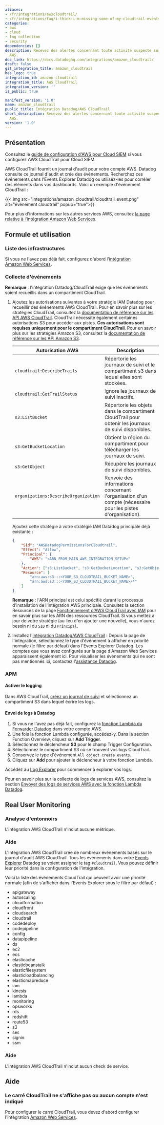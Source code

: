 ```yaml
---
aliases:
- /fr/integrations/awscloudtrail/
- /fr/integrations/faq/i-think-i-m-missing-some-of-my-cloudtrail-events/
categories:
- aws
- cloud
- log collection
- security
dependencies: []
description: Recevez des alertes concernant toute activité suspecte sur un compte
  AWS.
doc_link: https://docs.datadoghq.com/integrations/amazon_cloudtrail/
draft: false
git_integration_title: amazon_cloudtrail
has_logo: true
integration_id: amazon-cloudtrail
integration_title: AWS CloudTrail
integration_version: ''
is_public: true

manifest_version: '1.0'
name: amazon_cloudtrail
public_title: Intégration Datadog/AWS CloudTrail
short_description: Recevez des alertes concernant toute activité suspecte sur un compte
  AWS.
version: '1.0'
---
```


<!--  SOURCED FROM https://github.com/DataDog/dogweb -->
## Présentation

<div class="alert alert-warning">
Consultez le <a href="https://docs.datadoghq.com/security_platform/cloud_siem/guide/aws-config-guide-for-cloud-siem/">guide de configuration d'AWS pour Cloud SIEM</a> si vous configurez AWS CloudTrail pour Cloud SIEM.
</div>

AWS CloudTrail fournit un journal d'audit pour votre compte AWS. Datadog consulte ce journal d'audit et crée des événements. Recherchez ces événements dans l'Events Explorer Datadog ou utilisez-les pour corréler des éléments dans vos dashboards. Voici un exemple d'événement CloudTrail :

{{< img src="integrations/amazon_cloudtrail/cloudtrail_event.png" alt="événement cloudtrail" popup="true">}}

Pour plus d'informations sur les autres services AWS, consultez [la page relative à l'intégration Amazon Web Services][1].


## Formule et utilisation

### Liste des infrastructures

Si vous ne l'avez pas déjà fait, configurez d'abord l'[intégration Amazon Web Services][2].

### Collecte d'événements

**Remarque** : l'intégration Datadog/CloudTrail exige que les événements soient recueillis dans un compartiment CloudTrail.

1. Ajoutez les autorisations suivantes à votre stratégie IAM Datadog pour recueillir des événements AWS CloudTrail. Pour en savoir plus sur les stratégies CloudTrail, consultez la [documentation de référence sur les API AWS CloudTrail][3]. CloudTrail nécessite également certaines autorisations S3 pour accéder aux pistes. **Ces autorisations sont requises uniquement pour le compartiment CloudTrail**. Pour en savoir plus sur les stratégies Amazon S3, consultez la [documentation de référence sur les API Amazon S3][4].

    | Autorisation AWS              | Description                                                     |
    | --------------------------- | --------------------------------------------------------------- |
    | `cloudtrail:DescribeTrails` | Répertorie les journaux de suivi et le compartiment s3 dans lequel elles sont stockées.        |
    | `cloudtrail:GetTrailStatus` | Ignore les journaux de suivi inactifs.                                          |
    | `s3:ListBucket`             | Répertorie les objets dans le compartiment CloudTrail pour obtenir les journaux de suivi disponibles. |
    | `s3:GetBucketLocation`      | Obtient la région du compartiment pour télécharger les journaux de suivi.                 |
    | `s3:GetObject`              | Récupère les journaux de suivi disponibles.                                       |
    | `organizations:DescribeOrganization` | Renvoie des informations concernant l'organisation d'un compte (nécessaire pour les pistes d'organisation). |

   Ajoutez cette stratégie à votre stratégie IAM Datadog principale déjà existante :

    ```json
    {
        "Sid": "AWSDatadogPermissionsForCloudtrail",
        "Effect": "Allow",
        "Principal": {
            "AWS": "<ARN_FROM_MAIN_AWS_INTEGRATION_SETUP>"
        },
        "Action": ["s3:ListBucket", "s3:GetBucketLocation", "s3:GetObject"],
        "Resource": [
            "arn:aws:s3:::<YOUR_S3_CLOUDTRAIL_BUCKET_NAME>",
            "arn:aws:s3:::<YOUR_S3_CLOUDTRAIL_BUCKET_NAME>/*"
        ]
    }
    ```

   **Remarque** : l'ARN principal est celui spécifié durant le processus d'installation de l'intégration AWS principale. Consultez la section Resources de la page [Fonctionnement d'AWS CloudTrail avec IAM][5] pour en savoir plus sur les ARN des ressources CloudTrail. Si vous mettez à jour de votre stratégie (au lieu d'en ajouter une nouvelle), vous n'aurez besoin ni du `SID` ni du `Principal`.

2. Installez l'[intégration Datadog/AWS CloudTrail][6] :
   Depuis la page de l'intégration, sélectionnez le type d'événement à afficher en priorité normale (le filtre par défaut) dans l'Events Explorer Datadog. Les comptes que vous avez configurés sur la page d'Amazon Web Services apparaissent également ici. Pour visualiser les événements qui ne sont pas mentionnés ici, contactez l'[assistance Datadog][7].

### APM

#### Activer le logging

Dans AWS CloudTrail, [créez un journal de suivi][8] et sélectionnez un compartiment S3 dans lequel écrire les logs.

#### Envoi de logs à Datadog

1. Si vous ne l'avez pas déjà fait, configurez la [fonction Lambda du Forwarder Datadog][9] dans votre compte AWS.
2. Une fois la fonction Lambda configurée, accédez-y. Dans la section Function Overview, cliquez sur **Add Trigger**.
3. Sélectionnez le déclencheur **S3** pour le champ Trigger Configuration.
4. Sélectionnez le compartiment S3 où se trouvent vos logs CloudTrail.
5. Conservez le type d'événement `All object create events`.
6. Cliquez sur **Add** pour ajouter le déclencheur à votre fonction Lambda.

Accédez au [Log Explorer][10] pour commencer à explorer vos logs.

Pour en savoir plus sur la collecte de logs de services AWS, consultez la section [Envoyer des logs de services AWS avec la fonction Lambda Datadog][11].

## Real User Monitoring

### Analyse d'entonnoirs

L'intégration AWS CloudTrail n'inclut aucune métrique.

### Aide

L'intégration AWS CloudTrail crée de nombreux événements basés sur le journal d'audit AWS CloudTrail. Tous les événements dans votre [Events Explorer][12] Datadog se voient assigner le tag `#cloudtrail`. Vous pouvez définir leur priorité dans la configuration de l'intégration.

Voici la liste des événements CloudTrail qui peuvent avoir une priorité normale (afin de s'afficher dans l'Events Explorer sous le filtre par défaut) :

* apigateway
* autoscaling
* cloudformation
* cloudfront
* cloudsearch
* cloudtrail
* codedeploy
* codepipeline
* config
* datapipeline
* ds
* ec2
* ecs
* elasticache
* elasticbeanstalk
* elasticfilesystem
* elasticloadbalancing
* elasticmapreduce
* iam
* kinesis
* lambda
* monitoring
* opsworks
* rds
* redshift
* route53
* s3
* ses
* signin
* ssm

### Aide

L'intégration AWS CloudTrail n'inclut aucun check de service.

## Aide

### Le carré CloudTrail ne s'affiche pas ou aucun compte n'est indiqué

Pour configurer le carré CloudTrail, vous devez d'abord configurer l'intégration [Amazon Web Services][13].

[1]: https://docs.datadoghq.com/fr/integrations/amazon_web_services/
[2]: https://app.datadoghq.com/integrations/amazon-web-services
[3]: https://docs.aws.amazon.com/awscloudtrail/latest/APIReference/API_Operations.html
[4]: https://docs.aws.amazon.com/AmazonS3/latest/API/API_Operations.html
[5]: https://docs.aws.amazon.com/awscloudtrail/latest/userguide/security_iam_service-with-iam.html#security_iam_service-with-iam-id-based-policies-resources
[6]: https://app.datadoghq.com/integrations/amazon-cloudtrail
[7]: https://docs.datadoghq.com/fr/help/
[8]: https://docs.aws.amazon.com/awscloudtrail/latest/userguide/cloudtrail-create-and-update-a-trail.html
[9]: https://docs.datadoghq.com/fr/logs/guide/forwarder/
[10]: https://app.datadoghq.com/logs
[11]: https://docs.datadoghq.com/fr/logs/guide/send-aws-services-logs-with-the-datadog-lambda-function/
[12]: https://docs.datadoghq.com/fr/events/
[13]: https://docs.datadoghq.com/fr/integrations/aws/
